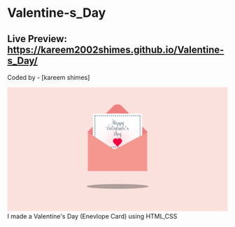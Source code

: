 # Valentine-s_Day
## Live Preview: https://kareem2002shimes.github.io/Valentine-s_Day/

Coded by - [kareem shimes]

![](/pic.PNG)
I made a Valentine's Day (Enevlope Card) using HTML,CSS
